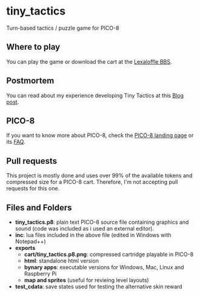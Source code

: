 # tiny_tactics
 Turn-based tactics / puzzle game for PICO-8

## Where to play
 You can play the game or download the cart at the [Lexaloffle BBS](https://www.lexaloffle.com/bbs/).
 
## Postmortem
 You can read about my experience developing Tiny Tactics at this [Blog post](https://www.lexaloffle.com/bbs/).
 
## PICO-8
 If you want to know more about PICO-8, check the [PICO-8 landing page](https://www.lexaloffle.com/pico-8.php) or its [FAQ](https://www.lexaloffle.com/pico-8.php?page=faq).
 
## Pull requests
 This project is mostly done and uses over 99% of the available tokens and compressed size for a PICO-8 cart. Therefore, I'm not accepting pull requests for this one.
 
## Files and Folders
 - **tiny_tactics.p8**: plain text PICO-8 source file containing graphics and sound (code was included as i used an external editor).
 - **inc**: lua files included in the above file (edited in Windows with Notepad++)
 - **exports**
   - **cart/tiny_tactics.p8.png**: compressed cartridge playable in PICO-8
   - **html**: standalone html version
   - **bynary apps**: executable versions for Windows, Mac, Linux and Raspberry Pi
   - **map and sprites** (useful for revieing level layouts)
 - **test_cdata**: save states used for testing the alternative skin reward
 